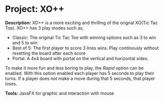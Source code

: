 # Project: XO++

**Description:** XO++ is a more exciting and thrilling of the orignal XO(Tic Tac Toe). XO++ has 3 play modes such as,
- Classic: The original Tic Tac Toe with winning options such as 3 to win and 5 to win
- Best of 5: The first player to score 3 lines wins. Play continously without resetting the board after each score
- Portal: A 4x4 board with portal on the vertical and horizontal sides.

To make it more fun and less boring to play, the *Rapid* option can be enabled. With this option enabled each player has 5 seconds to play their turns. If a player does not make a move during that 5 seconds, that player loses.

**Tools:** JavaFX for graphic and interaction with mouse